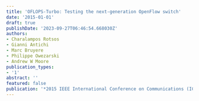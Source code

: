 ```yaml
---
title: 'OFLOPS-Turbo: Testing the next-generation OpenFlow switch'
date: '2015-01-01'
draft: true
publishDate: '2023-09-27T06:46:54.668030Z'
authors:
- Charalampos Rotsos
- Gianni Antichi
- Marc Bruyere
- Philippe Owezarski
- Andrew W Moore
publication_types:
- '1'
abstract: ''
featured: false
publication: '*2015 IEEE International Conference on Communications (ICC)*'
---
```


